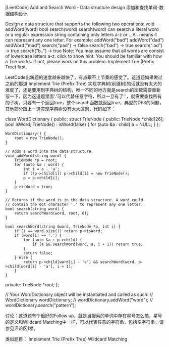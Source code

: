 [LeetCode] Add and Search Word - Data structure design 添加和查找单词-数据结构设计 

 
Design a data structure that supports the following two operations:
void addWord(word)
bool search(word)
search(word) can search a literal word or a regular expression string containing only letters a-z or .. A . means it can represent any one letter.
For example:
addWord("bad")
addWord("dad")
addWord("mad")
search("pad") -> false
search("bad") -> true
search(".ad") -> true
search("b..") -> true
Note:
You may assume that all words are consist of lowercase letters a-z.
click to show hint.
You should be familiar with how a Trie works. If not, please work on this problem: Implement Trie (Prefix Tree) first.
 
LeetCode出新题的速度越来越快了，有点跟不上节奏的感觉了。这道题如果做过之前的那道 Implement Trie (Prefix Tree) 实现字典树(前缀树)的话就没有太大的难度了，还是要用到字典树的结构，唯一不同的地方就是search的函数需要重新写一下，因为这道题里面'.'可以代替任意字符，所以一旦有了'.'，就需要查找所有的子树，只要有一个返回true，整个search函数就返回true，典型的DFS的问题，其他部分跟上一道实现字典树没有太大区别，代码如下：
 

class WordDictionary {
public:
    struct TrieNode {
    public:
        TrieNode *child[26];
        bool isWord;
        TrieNode() : isWord(false) {
            for (auto &a : child) a = NULL;
        }
    };
    
    WordDictionary() {
        root = new TrieNode();
    }
    
    // Adds a word into the data structure.
    void addWord(string word) {
        TrieNode *p = root;
        for (auto &a : word) {
            int i = a - 'a';
            if (!p->child[i]) p->child[i] = new TrieNode();
            p = p->child[i];
        }
        p->isWord = true;
    }

    // Returns if the word is in the data structure. A word could
    // contain the dot character '.' to represent any one letter.
    bool search(string word) {
        return searchWord(word, root, 0);
    }
    
    bool searchWord(string &word, TrieNode *p, int i) {
        if (i == word.size()) return p->isWord;
        if (word[i] == '.') {
            for (auto &a : p->child) {
                if (a && searchWord(word, a, i + 1)) return true;
            }
            return false;
        } else {
            return p->child[word[i] - 'a'] && searchWord(word, p->child[word[i] - 'a'], i + 1);
        }
    }
    
private:
    TrieNode *root;
};

// Your WordDictionary object will be instantiated and called as such:
// WordDictionary wordDictionary;
// wordDictionary.addWord("word");
// wordDictionary.search("pattern");

 
讨论：这道题有个很好的Follow up，就是当搜索的单词中存在星号怎么搞，星号的定义和Wildcard Matching中一样，可以代表任意的字符串，包括空字符串，请参见评论区1楼。
 
类似题目：
Implement Trie (Prefix Tree)
Wildcard Matching